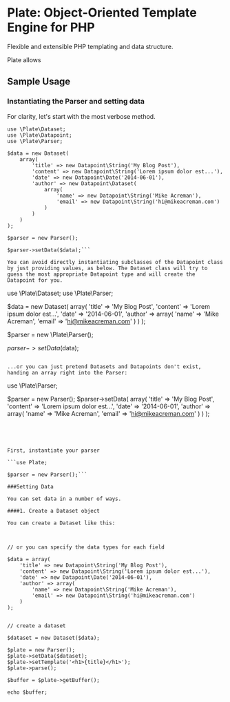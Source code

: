 # Plate: Object-Oriented Template Engine for PHP

Flexible and extensible PHP templating and data structure.

Plate allows 

## Sample Usage

### Instantiating the Parser and setting data

For clarity, let's start with the most verbose method.

```
use \Plate\Dataset;
use \Plate\Datapoint;
use \Plate\Parser;

$data = new Dataset(
	array(
		'title' => new Datapoint\String('My Blog Post'),
		'content' => new Datapoint\String('Lorem ipsum dolor est...'),
		'date' => new Datapoint\Date('2014-06-01'),
		'author' => new Datapoint\Dataset(
			array(
				'name' => new Datapoint\String('Mike Acreman'),
				'email' => new Datapoint\String('hi@mikeacreman.com')
			)
		)
	) 
);

$parser = new Parser();

$parser->setData($data);```

You can avoid directly instantiating subclasses of the Datapoint class by just providing values, as below. The Dataset class will try to guess the most appropriate Datapoint type and will create the Datapoint for you.

```
use \Plate\Dataset;
use \Plate\Parser;

$data = new Dataset(
	array(
		'title' => 'My Blog Post',
		'content' => 'Lorem ipsum dolor est...',
		'date' => '2014-06-01',
		'author' => array(
			'name' => 'Mike Acreman',
			'email' => 'hi@mikeacreman.com'
		)
	) 
);

$parser = new \Plate\Parser();

$parser-> setData($data);
```

...or you can just pretend Datasets and Datapoints don't exist, handing an array right into the Parser:

```
use \Plate\Parser;

$parser = new Parser();
$parser->setData(
	array(
		'title' => 'My Blog Post',
		'content' => 'Lorem ipsum dolor est...',
		'date' => '2014-06-01',
		'author' => array(
			'name' => 'Mike Acreman',
			'email' => 'hi@mikeacreman.com'
		)
	) 
);
```




First, instantiate your parser

```use Plate;

$parser = new Parser();```

###Setting Data

You can set data in a number of ways.

####1. Create a Dataset object

You can create a Dataset like this:



// or you can specify the data types for each field

$data = array(
	'title' => new Datapoint\String('My Blog Post'),
	'content' => new Datapoint\String('Lorem ipsum dolor est...'),
	'date' => new Datapoint\Date('2014-06-01'),
	'author' => array(
		'name' => new Datapoint\String('Mike Acreman'),
		'email' => new Datapoint\String('hi@mikeacreman.com')
	)
);


// create a dataset

$dataset = new Dataset($data);

$plate = new Parser();
$plate->setData($dataset);
$plate->setTemplate('<h1>{title}</h1>');
$plate->parse();

$buffer = $plate->getBuffer();

echo $buffer;
```
